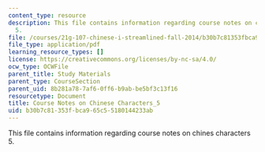 ```yaml
---
content_type: resource
description: This file contains information regarding course notes on chines characters
  5.
file: /courses/21g-107-chinese-i-streamlined-fall-2014/b30b7c81353fbca965c55180144233ab_MIT21G_107F14_CourseNote_5.pdf
file_type: application/pdf
learning_resource_types: []
license: https://creativecommons.org/licenses/by-nc-sa/4.0/
ocw_type: OCWFile
parent_title: Study Materials
parent_type: CourseSection
parent_uid: 8b281a78-7af6-0ff6-b9ab-be5bf3c13f16
resourcetype: Document
title: Course Notes on Chinese Characters_5
uid: b30b7c81-353f-bca9-65c5-5180144233ab
---
```

This file contains information regarding course notes on chines characters 5.